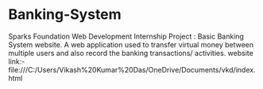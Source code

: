 # Banking-System
Sparks Foundation Web Development Internship Project : Basic Banking System website. A web application used to transfer virtual money between multiple users and also record the banking transactions/ activities.
website link:-
file:///C:/Users/Vikash%20Kumar%20Das/OneDrive/Documents/vkd/index.html
